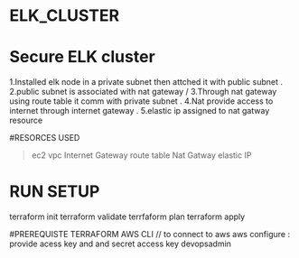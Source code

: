 # ELK_CLUSTER


# Secure ELK cluster

1.Installed elk node in a private subnet then attched it with public subnet .
2.public subnet is associated with nat gateway /
3.Through nat gateway using route table it comm with private subnet .
4.Nat provide access to internet through internet gateway .
5.elastic ip assigned to nat gatway resource 

#RESORCES USED 
> ec2
> vpc
> Internet Gateway
> route table
> Nat Gatway
> elastic IP
> 

# RUN SETUP

terraform init
terraform validate 
terrfaform plan
terraform apply

#PREREQUISTE
TERRAFORM
AWS CLI // to connect to aws 
         aws configure :
         provide acess key and and secret access key devopsadmin
         
         

